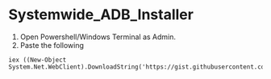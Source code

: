 # Systemwide_ADB_Installer

1. Open Powershell/Windows Terminal as Admin.
2. Paste the following
```
iex ((New-Object System.Net.WebClient).DownloadString('https://gist.githubusercontent.com/haridhayal11/32828f881b94eb87a466c84e00c1a6e8/raw/24263f34523fcc1fddfbf69e2f1a4725c1f05aeb/adb_system_windows.ps1'))
```
